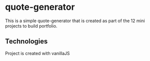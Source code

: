# quote-generator
This is a simple quote-generator that is created as part of the 12 mini projects to build portfolio.

## Technologies
Project is created with vanillaJS

